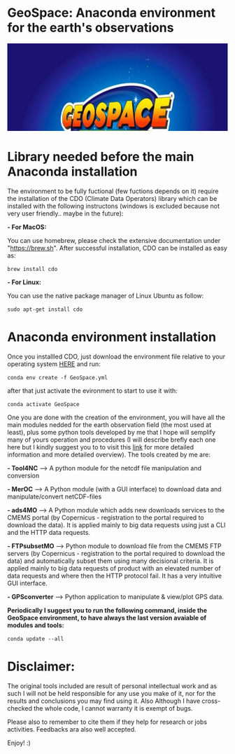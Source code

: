 # GeoSpace: Anaconda environment for the earth's observations 

<p align="center">
  <img width="" height="200" src='/src/Logo.jpg'>
</p>

# Library needed before the main Anaconda installation

The environment to be fully fuctional (few fuctions depends on it) require the installation of the CDO (Climate Data Operators) library which can be installed with the following instructons (windows is excluded because not very user friendly.. maybe in the future):

**- For MacOS:**

You can use homebrew, please check the extensive documentation under "https://brew.sh". After successful installation, CDO can be installed as easy as:

  ```
  brew install cdo
  ```

  **- For Linux:**
  
  You can use the native package manager of Linux Ubuntu as follow:

  ```
  sudo apt-get install cdo
  ```

# Anaconda environment installation

Once you installled CDO, just download the environment file relative to your operating system [HERE](https://anaconda.org/CSammarco/GeoSpace/files) and run:

```
conda env create -f GeoSpace.yml
```

after that just activate the evironment to start to use it with:

```
conda activate GeoSpace
```

One you are done with the creation of the environment, you will  have all the main modules nedded for the earth observation field (the most used at least), plus some  python tools  developed by me that I hope will semplify many of yours operation and procedures (I will describe brefly each one here but I kindly suggest you to to visit this [link](carmelosammarco.com) for more detailed information and more detailed overview). The tools created by me are:

**- Tool4NC** --> A python module for the netcdf file manipulation and conversion

**- MerOC**   --> A Python module (with a GUI interface) to download data and manipulate/convert netCDF-files 

**- ads4MO**  --> A Python module which adds new downloads services to the CMEMS portal (by Copernicus - registration to the portal required to download the data). It is applied mainly to big data requests using just a CLI and the HTTP data requests.

**- FTPsubsetMO** --> Python module to download file from the CMEMS FTP servers (by Copernicus - registration to the portal required to download the data) and automatically subset them using many decisional criteria. It is applied mainly to big data requests of product with an elevated number of data requests and where then the HTTP protocol fail. It has a very intuitive GUI interface. 

**- GPSconverter** --> Python application to manipulate & view/plot GPS data.

**Periodically I suggest you to run  the following command, inside the GeoSpace environment, to have always the last version avaiable of modules and tools:**

```
conda update --all
```

# Disclaimer:

The original tools included are result of personal intellectual work and as such I will not be held responsible for any use you make of it, nor for the results and conclusions you may find using it. Also Although I have cross-checked the whole code, I cannot warranty it is exempt of bugs. 

Please also to remember to cite them  if they help for research or jobs activities. Feedbacks ara also well accepted.

Enjoy! :)
